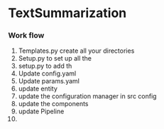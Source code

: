 # TextSummarization

### Work flow
1) Templates.py create all your directories
2) Setup.py to set up all the
3) setup.py to add th
2) Update config.yaml
2) Update params.yaml
3) update entity
4) update the configuration manager in src config
5) update the components
6) update Pipeline
7) 